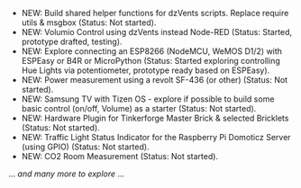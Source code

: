 * NEW: Build shared helper functions for dzVents scripts. Replace require utils & msgbox (Status: Not started).
* NEW: Volumio Control using dzVents instead Node-RED (Status: Started, prototype drafted, testing).
* NEW: Explore connecting an ESP8266 (NodeMCU, WeMOS D1/2) with ESPEasy or B4R or MicroPython (Status: Started exploring controlling Hue Lights via potentiometer, prototype ready based on ESPEasy).
* NEW: Power measurement using a revolt SF-436 (or other) (Status: Not started).
* NEW: Samsung TV with Tizen OS - explore if possible to build some basic control (on/off, Volume) as a starter (Status: Not started).
* NEW: Hardware Plugin for Tinkerforge Master Brick & selected Bricklets (Status: Not started).
* NEW: Traffic Light Status Indicator for the Raspberry Pi Domoticz Server (using GPIO) (Status: Not started).
* NEW: CO2 Room Measurement (Status: Not started).

... _and many more to explore_ ...
